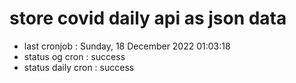 # store covid daily api as json data

- last cronjob : Sunday, 18 December 2022 01:03:18
- status og cron : success
- status daily cron : success
      
      